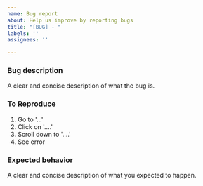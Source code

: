 ```yaml
---
name: Bug report
about: Help us improve by reporting bugs
title: "[BUG] - "
labels: ''
assignees: ''

---
```


### Bug description
A clear and concise description of what the bug is.

### To Reproduce
1. Go to '...'
2. Click on '....'
3. Scroll down to '....'
4. See error

### Expected behavior
A clear and concise description of what you expected to happen.

